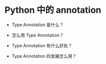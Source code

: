 # Python 中的 annotation


* Type Annotation 是什么？

* 怎么用 Type Annotation？

* Type Annotation 有什么好处？

* Type Annotation 的发展怎么用？
